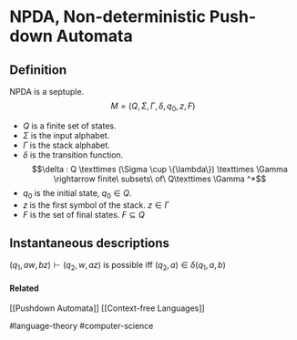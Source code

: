# NPDA, Non-deterministic Push-down Automata

## Definition
NPDA is a septuple.
$$M = (Q, \Sigma, \Gamma, \delta, q_0, z, F)$$
- $Q$ is a finite set of states.
- $\Sigma$ is the input alphabet.
- $\Gamma$ is the stack alphabet.
- $\delta$ is the transition function. $$\delta : Q \texttimes (\Sigma \cup \{\lambda\}) \texttimes \Gamma \rightarrow finite\ subsets\ of\ Q\texttimes \Gamma ^*$$
- $q_0$ is the initial state, $q_0 \in Q$.
- $z$ is the first symbol of the stack. $z \in \Gamma$
- $F$ is the set of final states. $F \subseteq Q$

## Instantaneous descriptions
$(q_1, aw, bz) \vdash (q_2, w, az)$
is possible iff $(q_2, a) \in \delta (q_1, a, b)$

#### Related
[[Pushdown Automata]] [[Context-free Languages]]

 #language-theory #computer-science